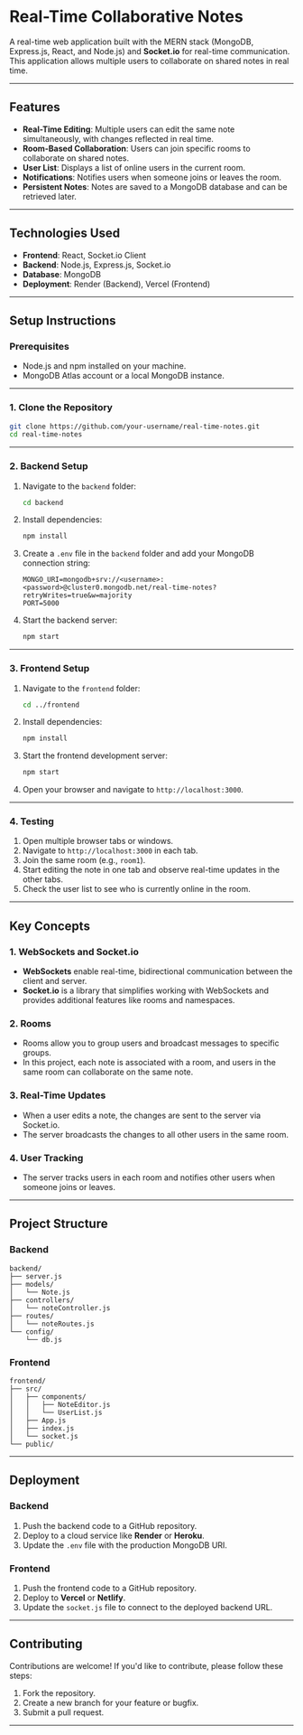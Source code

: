 
# **Real-Time Collaborative Notes**

A real-time web application built with the MERN stack (MongoDB, Express.js, React, and Node.js) and **Socket.io** for real-time communication. This application allows multiple users to collaborate on shared notes in real time.

---

## **Features**

- **Real-Time Editing**: Multiple users can edit the same note simultaneously, with changes reflected in real time.
- **Room-Based Collaboration**: Users can join specific rooms to collaborate on shared notes.
- **User List**: Displays a list of online users in the current room.
- **Notifications**: Notifies users when someone joins or leaves the room.
- **Persistent Notes**: Notes are saved to a MongoDB database and can be retrieved later.

---

## **Technologies Used**

- **Frontend**: React, Socket.io Client
- **Backend**: Node.js, Express.js, Socket.io
- **Database**: MongoDB
- **Deployment**: Render (Backend), Vercel (Frontend)

---

## **Setup Instructions**

### **Prerequisites**

- Node.js and npm installed on your machine.
- MongoDB Atlas account or a local MongoDB instance.

---

### **1. Clone the Repository**

```bash
git clone https://github.com/your-username/real-time-notes.git
cd real-time-notes
```

---

### **2. Backend Setup**

1. Navigate to the `backend` folder:
   ```bash
   cd backend
   ```

2. Install dependencies:
   ```bash
   npm install
   ```

3. Create a `.env` file in the `backend` folder and add your MongoDB connection string:
   ```
   MONGO_URI=mongodb+srv://<username>:<password>@cluster0.mongodb.net/real-time-notes?retryWrites=true&w=majority
   PORT=5000
   ```

4. Start the backend server:
   ```bash
   npm start
   ```

---

### **3. Frontend Setup**

1. Navigate to the `frontend` folder:
   ```bash
   cd ../frontend
   ```

2. Install dependencies:
   ```bash
   npm install
   ```

3. Start the frontend development server:
   ```bash
   npm start
   ```

4. Open your browser and navigate to `http://localhost:3000`.

---

### **4. Testing**

1. Open multiple browser tabs or windows.
2. Navigate to `http://localhost:3000` in each tab.
3. Join the same room (e.g., `room1`).
4. Start editing the note in one tab and observe real-time updates in the other tabs.
5. Check the user list to see who is currently online in the room.

---

## **Key Concepts**

### **1. WebSockets and Socket.io**
- **WebSockets** enable real-time, bidirectional communication between the client and server.
- **Socket.io** is a library that simplifies working with WebSockets and provides additional features like rooms and namespaces.

### **2. Rooms**
- Rooms allow you to group users and broadcast messages to specific groups.
- In this project, each note is associated with a room, and users in the same room can collaborate on the same note.

### **3. Real-Time Updates**
- When a user edits a note, the changes are sent to the server via Socket.io.
- The server broadcasts the changes to all other users in the same room.

### **4. User Tracking**
- The server tracks users in each room and notifies other users when someone joins or leaves.

---

## **Project Structure**

### **Backend**
```
backend/
├── server.js            
├── models/
│   └── Note.js          
├── controllers/
│   └── noteController.js 
├── routes/
│   └── noteRoutes.js    
└── config/
    └── db.js           
```

### **Frontend**
```
frontend/
├── src/
│   ├── components/
│   │   ├── NoteEditor.js 
│   │   └── UserList.js   
│   ├── App.js            
│   ├── index.js          
│   └── socket.js         
└── public/               
```

---

## **Deployment**

### **Backend**
1. Push the backend code to a GitHub repository.
2. Deploy to a cloud service like **Render** or **Heroku**.
3. Update the `.env` file with the production MongoDB URI.

### **Frontend**
1. Push the frontend code to a GitHub repository.
2. Deploy to **Vercel** or **Netlify**.
3. Update the `socket.js` file to connect to the deployed backend URL.

---

## **Contributing**

Contributions are welcome! If you'd like to contribute, please follow these steps:
1. Fork the repository.
2. Create a new branch for your feature or bugfix.
3. Submit a pull request.

---

